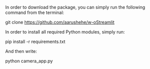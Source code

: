 In order to download the package, you can simply run the following command from the terminal: 

git clone https://github.com/aarushehe/w-oStreamlit

In order to install all required Python modules, simply run:

pip install -r requirements.txt

And then write:

python camera_app.py
